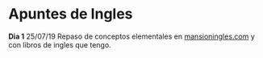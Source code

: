 ﻿# Apuntes de Ingles
**Dia 1** 25/07/19
Repaso de conceptos elementales en 
[mansioningles.com](http://www.mansioningles.com/Gramatica.htm) y con libros de ingles que tengo. 
